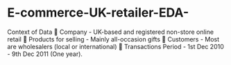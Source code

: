 # E-commerce-UK-retailer-EDA-
Context of Data   Company - UK-based and registered non-store online retail   Products for selling - Mainly all-occasion gifts   Customers - Most are wholesalers (local or international)   Transactions Period - 1st Dec 2010 - 9th Dec 2011 (One year).
